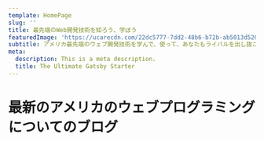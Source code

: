 ```yaml
---
template: HomePage
slug: ''
title: 最先端のWeb開発技術を知ろう、学ぼう
featuredImage: 'https://ucarecdn.com/22dc5777-7dd2-48b6-b72b-ab5013d520b8/'
subtitle: アメリカ最先端のウェブ開発技術を学んで、使って、あなたもライバルを出し抜こう
meta:
  description: This is a meta description.
  title: The Ultimate Gatsby Starter
---
```


# 最新のアメリカのウェブプログラミングについてのブログ




